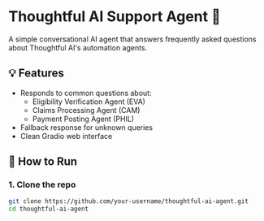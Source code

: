 # Thoughtful AI Support Agent 🤖

A simple conversational AI agent that answers frequently asked questions about Thoughtful AI's automation agents.

## 💡 Features
- Responds to common questions about:
  - Eligibility Verification Agent (EVA)
  - Claims Processing Agent (CAM)
  - Payment Posting Agent (PHIL)
- Fallback response for unknown queries
- Clean Gradio web interface

## 🚀 How to Run

### 1. Clone the repo
```bash
git clone https://github.com/your-username/thoughtful-ai-agent.git
cd thoughtful-ai-agent
